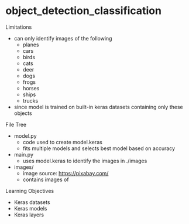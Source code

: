 # object_detection_classification

Limitations
* can only identify images of the following
    * planes
    * cars
    * birds
    * cats
    * deer
    * dogs
    * frogs
    * horses
    * ships
    * trucks
* since model is trained on built-in keras datasets containing only these objects 


File Tree
* model.py 
    * code used to create model.keras
    * fits multiple models and selects best model based on accuracy
* main.py 
    * uses model.keras to identify the images in ./images
* images/
    * image source: https://pixabay.com/
    * contains images of 

Learning Objectives
* Keras datasets
* Keras models
* Keras layers
